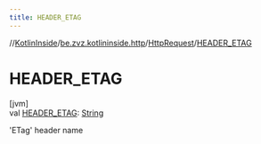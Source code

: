 ```yaml
---
title: HEADER_ETAG
---
```

//[KotlinInside](../../../index.html)/[be.zvz.kotlininside.http](../index.html)/[HttpRequest](index.html)/[HEADER_ETAG](-h-e-a-d-e-r_-e-t-a-g.html)



# HEADER_ETAG



[jvm]\
val [HEADER_ETAG](-h-e-a-d-e-r_-e-t-a-g.html): [String](https://docs.oracle.com/javase/7/docs/api/java/lang/String.html)



'ETag' header name




